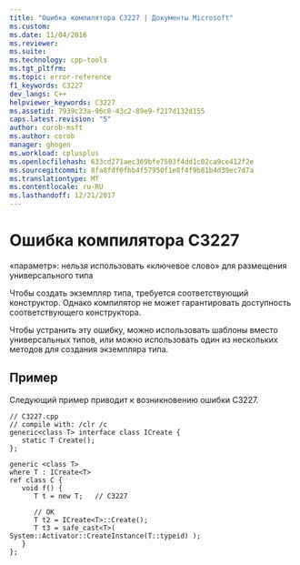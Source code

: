 ```yaml
---
title: "Ошибка компилятора C3227 | Документы Microsoft"
ms.custom: 
ms.date: 11/04/2016
ms.reviewer: 
ms.suite: 
ms.technology: cpp-tools
ms.tgt_pltfrm: 
ms.topic: error-reference
f1_keywords: C3227
dev_langs: C++
helpviewer_keywords: C3227
ms.assetid: 7939c23a-96c8-43c2-89e9-f217d132d155
caps.latest.revision: "5"
author: corob-msft
ms.author: corob
manager: ghogen
ms.workload: cplusplus
ms.openlocfilehash: 633cd271aec369bfe7503f4dd1c02ca9ce412f2e
ms.sourcegitcommit: 8fa8fdf0fbb4f57950f1e8f4f9b81b4d39ec7d7a
ms.translationtype: MT
ms.contentlocale: ru-RU
ms.lasthandoff: 12/21/2017
---
```

# <a name="compiler-error-c3227"></a>Ошибка компилятора C3227
«параметр»: нельзя использовать «ключевое слово» для размещения универсального типа  
  
 Чтобы создать экземпляр типа, требуется соответствующий конструктор. Однако компилятор не может гарантировать доступность соответствующего конструктора.  
  
 Чтобы устранить эту ошибку, можно использовать шаблоны вместо универсальных типов, или можно использовать один из нескольких методов для создания экземпляра типа.  
  
## <a name="example"></a>Пример  
 Следующий пример приводит к возникновению ошибки C3227.  
  
```  
// C3227.cpp  
// compile with: /clr /c  
generic<class T> interface class ICreate {  
   static T Create();  
};  
  
generic <class T>  
where T : ICreate<T>  
ref class C {  
   void f() {  
      T t = new T;   // C3227  
  
      // OK  
      T t2 = ICreate<T>::Create();  
      T t3 = safe_cast<T>( System::Activator::CreateInstance(T::typeid) );  
   }  
};  
```